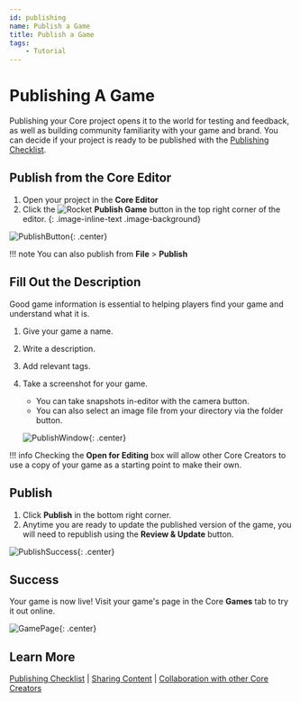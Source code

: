 ```yaml
---
id: publishing
name: Publish a Game
title: Publish a Game
tags:
    - Tutorial
---
```


# Publishing A Game

Publishing your Core project opens it to the world for testing and feedback, as well as building community familiarity with your game and brand. You can decide if your project is ready to be published with the [Publishing Checklist](publishing_checklist.md).

## Publish from the Core Editor

1. Open your project in the **Core Editor**
2. Click the ![Rocket](../img/EditorManual/icons/HierarchyIcon_Publish.png) **Publish Game** button in the top right corner of the editor.
{: .image-inline-text .image-background}

![PublishButton](../img/MyFirstMultiplayer/PublishButtonMarked.png){: .center}

!!! note
    You can also publish from **File** > **Publish**

## Fill Out the Description

Good game information is essential to helping players find your game and understand what it is.

1. Give your game a name.
2. Write a description.
3. Add relevant tags.
4. Take a screenshot for your game.
   - You can take snapshots in-editor with the camera button.
   - You can also select an image file from your directory via the folder button.

    ![PublishWindow](../img/MyFirstMultiplayer/PublishWindow.png){: .center}

!!! info
    Checking the **Open for Editing** box will allow other Core Creators to use a copy of your game as a starting point to make their own.

## Publish

1. Click **Publish** in the bottom right corner.
2. Anytime you are ready to update the published version of the game, you will need to republish using the **Review & Update** button.

![PublishSuccess](../img/MyFirstMultiplayer/PublishSuccess.png){: .center}

## Success

Your game is now live! Visit your game's page in the Core **Games** tab to try it out online.

![GamePage](../img/MyFirstMultiplayer/GamePage.jpg){: .center}

## Learn More

[Publishing Checklist](publishing_checklist.md) | [Sharing Content](community_content.md) | [Collaboration with other Core Creators](collaboration_reference.md)
